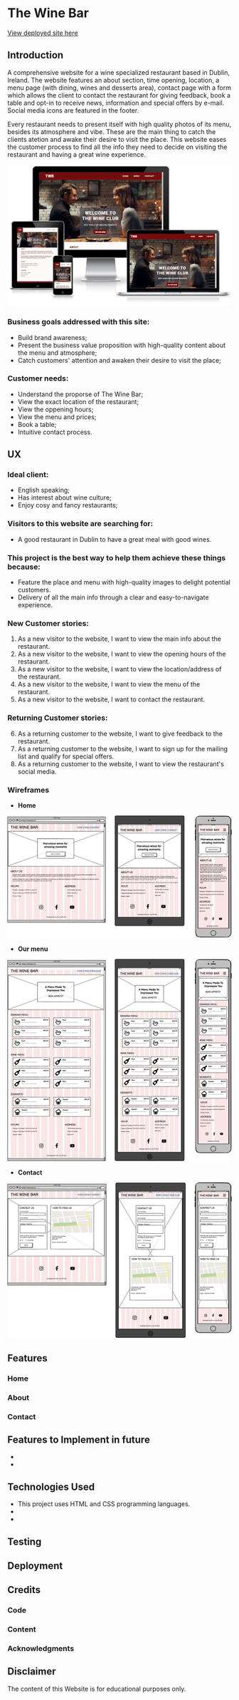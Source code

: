# The Wine Bar

[View deployed site here](https://omurilolima.github.io/the-wine-bar/)

## Introduction

A comprehensive website for a wine specialized restaurant based in Dublin, Ireland. The website features an about section, time opening, location, a menu page (with dining, wines and desserts area), contact page with a form which allows the client to contact the restaurant for giving feedback, book a table and opt-in to receive news, information and special offers by e-mail. Social media icons are featured in the footer.

Every restaurant needs to present itself with high quality photos of its menu, besides its atmosphere and vibe. These are the main thing to catch the clients atetion and awake their desire to visit the place. This website eases the customer process to find all the info they need to decide on visiting the restaurant and having a great wine experience.

![website in different screen sizes](/documentation/website-in-different-screen-sizes.png)

### Business goals addressed with this site:

- Build brand awareness;
- Present the business value proposition with high-quality content about the menu and atmosphere;
- Catch customers' attention and awaken their desire to visit the place;

### Customer needs:

- Understand the proporse of The Wine Bar;
- View the exact location of the restaurant;
- View the oppening hours;
- View the menu and prices;
- Book a table;
- Intuitive contact process.

## UX

### Ideal client:

- English speaking;
- Has interest about wine culture;
- Enjoy cosy and fancy restaurants;

### Visitors to this website are searching for:

- A good restaurant in Dublin to have a great meal with good wines.

### This project is the best way to help them achieve these things because:

- Feature the place and menu with high-quality images to delight potential customers.
- Delivery of all the main info through a clear and easy-to-navigate experience.

### New Customer stories:
1. As a new visitor to the website, I want to view the main info about the restaurant.
2. As a new visitor to the website, I want to view the opening hours of the restaurant.
3. As a new visitor to the website, I want to view the location/address of the restaurant.
4. As a new visitor to the website, I want to view the menu of the restaurant.
5. As a new visitor to the website, I want to contact the restaurant.

### Returning Customer stories:

6. As a returning customer to the website, I want to give feedback to the restaurant.
7. As a returning customer to the website, I want to sign up for the mailing list and qualify for special offers.
8. As a returning customer to the website, I want to view the restaurant's social media.

### Wireframes
- <strong>Home</strong>

![Wireframe Home](/documentation/wireframe-home.png)

- <strong>Our menu</strong>

![Wireframe Our menu](/documentation/wireframe-menu.png)

- <strong>Contact</strong>

![Contact](/documentation/wireframe-contact.png)

## Features

### Home

### About

### Contact

## Features to Implement in future
- 
- 

## Technologies Used
- This project uses HTML and CSS programming languages.
- 
- 

## Testing

## Deployment

## Credits

### Code

### Content

### Acknowledgments

## Disclaimer

The content of this Website is for educational purposes only.


